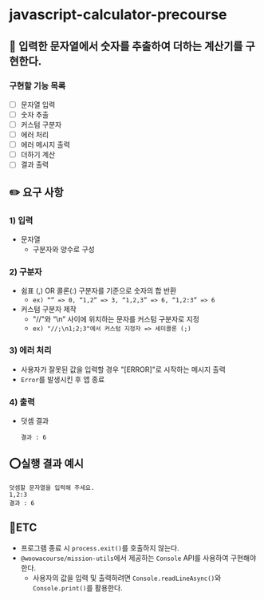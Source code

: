 # javascript-calculator-precourse

## 📑 입력한 문자열에서 숫자를 추출하여 더하는 계산기를 구현한다.

### 구현할 기능 목록

- [ ] 문자열 입력
- [ ] 숫자 추출
- [ ] 커스텀 구분자
- [ ] 에러 처리
- [ ] 에러 메시지 출력
- [ ] 더하기 계산
- [ ] 결과 출력

## ✏️ 요구 사항

### 1) 입력

- 문자열
  - 구분자와 양수로 구성

### 2) 구분자

- 쉼표 (,) OR 콜론(:) 구분자를 기준으로 숫자의 합 반환
  - `ex) “” => 0, “1,2” => 3, “1,2,3” => 6, “1,2:3” => 6`
- 커스텀 구분자 제작
  - "//"와 “\n” 사이에 위치하는 문자를 커스텀 구분자로 지정
  - `ex) "//;\n1;2;3"에서 커스텀 지정자 => 세미콜론 (;)`

### 3) 에러 처리

- 사용자가 잘못된 값을 입력할 경우 "[ERROR]"로 시작하는 메시지 출력
- `Error`를 발생시킨 후 앱 종료

### 4) 출력

- 덧셈 결과

  ```
  결과 : 6

  ```

## ⭕실행 결과 예시

```
덧셈할 문자열을 입력해 주세요.
1,2:3
결과 : 6

```

## 🔎ETC

- 프로그램 종료 시 `process.exit()`를 호출하지 않는다.
- `@woowacourse/mission-utils`에서 제공하는 `Console` API를 사용하여 구현해야 한다.
  - 사용자의 값을 입력 및 출력하려면 `Console.readLineAsync()`와 `Console.print()`를 활용한다.
